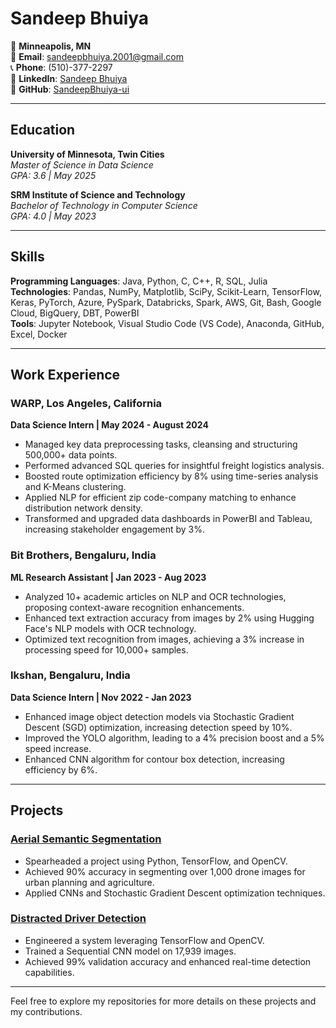# Sandeep Bhuiya

📍 **Minneapolis, MN**  
📧 **Email**: sandeepbhuiya.2001@gmail.com  
📞 **Phone**: (510)-377-2297  
🔗 **LinkedIn**: [Sandeep Bhuiya](https://www.linkedin.com/in/sandeep-bhuiya/)  
🔗 **GitHub**: [SandeepBhuiya-ui](https://github.com/SandeepBhuiya-ui)  

---

## Education

**University of Minnesota, Twin Cities**  
*Master of Science in Data Science*  
*GPA: 3.6 | May 2025*  

**SRM Institute of Science and Technology**  
*Bachelor of Technology in Computer Science*  
*GPA: 4.0 | May 2023*  

---

## Skills

**Programming Languages**: Java, Python, C, C++, R, SQL, Julia  
**Technologies**: Pandas, NumPy, Matplotlib, SciPy, Scikit-Learn, TensorFlow, Keras, PyTorch, Azure, PySpark, Databricks, Spark, AWS, Git, Bash, Google Cloud, BigQuery, DBT, PowerBI  
**Tools**: Jupyter Notebook, Visual Studio Code (VS Code), Anaconda, GitHub, Excel, Docker  

---

## Work Experience

### WARP, Los Angeles, California  
**Data Science Intern | May 2024 - August 2024**  
- Managed key data preprocessing tasks, cleansing and structuring 500,000+ data points.
- Performed advanced SQL queries for insightful freight logistics analysis.
- Boosted route optimization efficiency by 8% using time-series analysis and K-Means clustering.
- Applied NLP for efficient zip code-company matching to enhance distribution network density.
- Transformed and upgraded data dashboards in PowerBI and Tableau, increasing stakeholder engagement by 3%.

### Bit Brothers, Bengaluru, India  
**ML Research Assistant | Jan 2023 - Aug 2023**  
- Analyzed 10+ academic articles on NLP and OCR technologies, proposing context-aware recognition enhancements.
- Enhanced text extraction accuracy from images by 2% using Hugging Face's NLP models with OCR technology.
- Optimized text recognition from images, achieving a 3% increase in processing speed for 10,000+ samples.

### Ikshan, Bengaluru, India  
**Data Science Intern | Nov 2022 - Jan 2023**  
- Enhanced image object detection models via Stochastic Gradient Descent (SGD) optimization, increasing detection speed by 10%.
- Improved the YOLO algorithm, leading to a 4% precision boost and a 5% speed increase.
- Enhanced CNN algorithm for contour box detection, increasing efficiency by 6%.

---

## Projects

### [Aerial Semantic Segmentation](https://github.com/SandeepBhuiya-ui/Semantic-Segmentation-for-Aerial-Data)
- Spearheaded a project using Python, TensorFlow, and OpenCV.
- Achieved 90% accuracy in segmenting over 1,000 drone images for urban planning and agriculture.
- Applied CNNs and Stochastic Gradient Descent optimization techniques.

### [Distracted Driver Detection](https://github.com/SandeepBhuiya-ui/Distracted-Driver-Detection)
- Engineered a system leveraging TensorFlow and OpenCV.
- Trained a Sequential CNN model on 17,939 images.
- Achieved 99% validation accuracy and enhanced real-time detection capabilities.

---

Feel free to explore my repositories for more details on these projects and my contributions.
